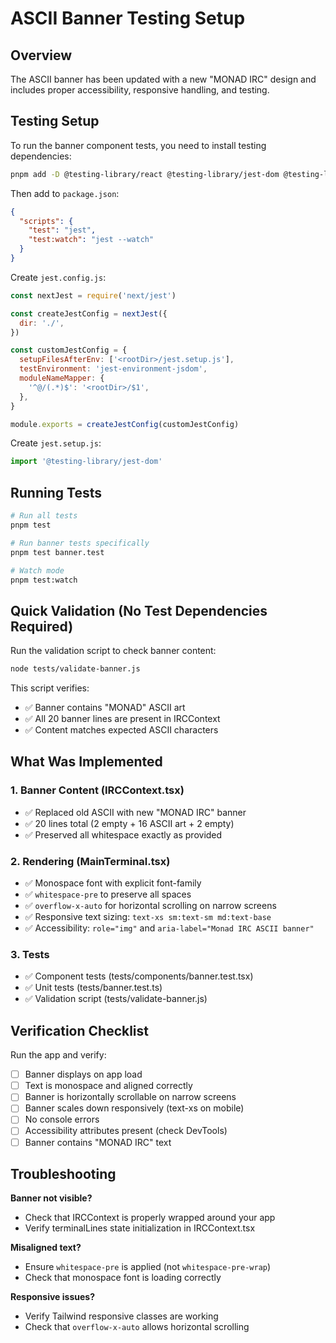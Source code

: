 # ASCII Banner Testing Setup

## Overview
The ASCII banner has been updated with a new "MONAD IRC" design and includes proper accessibility, responsive handling, and testing.

## Testing Setup

To run the banner component tests, you need to install testing dependencies:

```bash
pnpm add -D @testing-library/react @testing-library/jest-dom @testing-library/user-event jest jest-environment-jsdom @types/jest
```

Then add to `package.json`:

```json
{
  "scripts": {
    "test": "jest",
    "test:watch": "jest --watch"
  }
}
```

Create `jest.config.js`:

```javascript
const nextJest = require('next/jest')

const createJestConfig = nextJest({
  dir: './',
})

const customJestConfig = {
  setupFilesAfterEnv: ['<rootDir>/jest.setup.js'],
  testEnvironment: 'jest-environment-jsdom',
  moduleNameMapper: {
    '^@/(.*)$': '<rootDir>/$1',
  },
}

module.exports = createJestConfig(customJestConfig)
```

Create `jest.setup.js`:

```javascript
import '@testing-library/jest-dom'
```

## Running Tests

```bash
# Run all tests
pnpm test

# Run banner tests specifically
pnpm test banner.test

# Watch mode
pnpm test:watch
```

## Quick Validation (No Test Dependencies Required)

Run the validation script to check banner content:

```bash
node tests/validate-banner.js
```

This script verifies:
- ✅ Banner contains "MONAD" ASCII art
- ✅ All 20 banner lines are present in IRCContext
- ✅ Content matches expected ASCII characters

## What Was Implemented

### 1. Banner Content (IRCContext.tsx)
- ✅ Replaced old ASCII with new "MONAD IRC" banner
- ✅ 20 lines total (2 empty + 16 ASCII art + 2 empty)
- ✅ Preserved all whitespace exactly as provided

### 2. Rendering (MainTerminal.tsx)
- ✅ Monospace font with explicit font-family
- ✅ `whitespace-pre` to preserve all spaces
- ✅ `overflow-x-auto` for horizontal scrolling on narrow screens
- ✅ Responsive text sizing: `text-xs sm:text-sm md:text-base`
- ✅ Accessibility: `role="img"` and `aria-label="Monad IRC ASCII banner"`

### 3. Tests
- ✅ Component tests (tests/components/banner.test.tsx)
- ✅ Unit tests (tests/banner.test.ts)
- ✅ Validation script (tests/validate-banner.js)

## Verification Checklist

Run the app and verify:
- [ ] Banner displays on app load
- [ ] Text is monospace and aligned correctly
- [ ] Banner is horizontally scrollable on narrow screens
- [ ] Banner scales down responsively (text-xs on mobile)
- [ ] No console errors
- [ ] Accessibility attributes present (check DevTools)
- [ ] Banner contains "MONAD IRC" text

## Troubleshooting

**Banner not visible?**
- Check that IRCContext is properly wrapped around your app
- Verify terminalLines state initialization in IRCContext.tsx

**Misaligned text?**
- Ensure `whitespace-pre` is applied (not `whitespace-pre-wrap`)
- Check that monospace font is loading correctly

**Responsive issues?**
- Verify Tailwind responsive classes are working
- Check that `overflow-x-auto` allows horizontal scrolling

